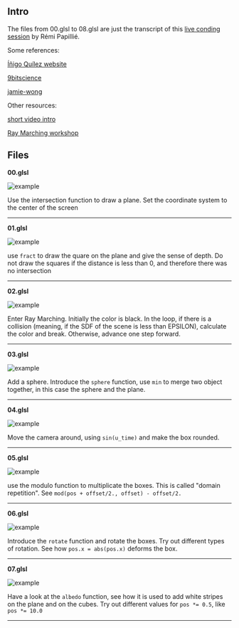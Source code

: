 ## Intro

The files from 00.glsl to 08.glsl are just the transcript of this [live conding session](https://www.youtube.com/watch?v=s6t0mJsgUKw) by Rémi Papillié.


Some references:

[Íñigo Quílez website](http://iquilezles.org/www/articles/distfunctions/distfunctions.htm)

[9bitscience](http://9bitscience.blogspot.de/2013/07/raymarching-distance-fields_14.html)

[jamie-wong](http://jamie-wong.com/2016/07/15/ray-marching-signed-distance-functions/)

Other resources:

[short video intro](https://www.youtube.com/watch?v=Cp5WWtMoeKg)

[Ray Marching workshop](https://github.com/ajweeks/RaymarchingWorkshop)


## Files

**00.glsl**

![example](img/00.png)

Use the intersection function to draw a plane. Set the coordinate system to the center of the screen

***

**01.glsl**

![example](img/01.png)

use `fract` to draw the quare on the plane and give the sense of depth. Do not draw the squares if the distance is less than 0, and therefore there was no intersection

***

**02.glsl**

![example](img/02.png)

Enter Ray Marching. Initially the color is black. In the loop, if there is a collision (meaning, if the SDF of the scene is less than EPSILON), calculate the color and break. Otherwise, advance one step forward.

***

**03.glsl**

![example](img/03.png)

Add a sphere. Introduce the `sphere` function, use `min` to merge two object together, in this case the sphere and the plane.

***

**04.glsl**

![example](img/04.png)

Move the camera around, using `sin(u_time)` and make the box rounded.

***

**05.glsl**

![example](img/05.png)

use the modulo function to multiplicate the boxes. This is called "domain repetition". See `mod(pos + offset/2., offset) - offset/2.`

***

**06.glsl**

![example](img/06.png)

Introduce the `rotate` function and rotate the boxes. Try out different types of rotation. See how `pos.x = abs(pos.x)` deforms the box.

***

**07.glsl**

![example](img/07.png)

Have a look at the `albedo` function, see how it is used to add white stripes on the plane and on the cubes. Try out different values for `pos *= 0.5`, like `pos *= 10.0`

***





